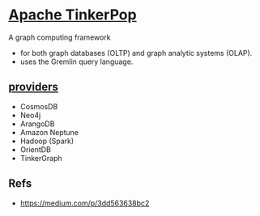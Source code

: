 # [Apache TinkerPop](https://tinkerpop.apache.org/download.html)
A graph computing framework
- for both graph databases (OLTP) and graph analytic systems (OLAP).
- uses the Gremlin query language.

## [providers](https://tinkerpop.apache.org/providers.html)
- CosmosDB
- Neo4j
- ArangoDB
- Amazon Neptune
- Hadoop (Spark)
- OrientDB
- TinkerGraph


## Refs
- https://medium.com/p/3dd563638bc2